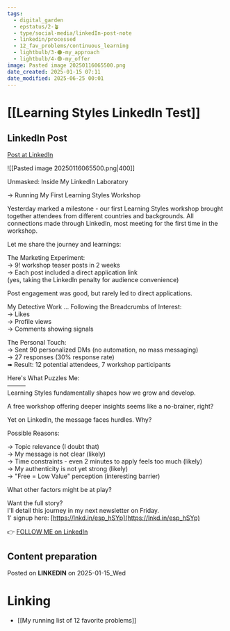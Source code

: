 ```yaml
---
tags:
  - digital_garden
  - epstatus/2-🪴
  - type/social-media/linkedIn-post-note
  - linkedin/processed
  - 12_fav_problems/continuous_learning
  - lightbulb/3-🟠-my_approach
  - lightbulb/4-🟢-my_offer
image: Pasted image 20250116065500.png
date_created: 2025-01-15 07:11
date_modified: 2025-06-25 00:01
---
```

# [[Learning Styles LinkedIn Test]]

## LinkedIn Post

[Post at LinkedIn](https://www.linkedin.com/posts/sebastiankamilli_unmasked-inside-my-linkedin-laboratory-activity-7285189046119612416-brYD?utm_source=share&utm_medium=member_desktop)

![[Pasted image 20250116065500.png|400]]

Unmasked: Inside My LinkedIn Laboratory  
  
→ Running My First Learning Styles Workshop  
  
Yesterday marked a milestone - our first Learning Styles workshop brought together attendees from different countries and backgrounds. All connections made through LinkedIn, most meeting for the first time in the workshop.  
  
Let me share the journey and learnings:  
  
The Marketing Experiment:  
→ 9! workshop teaser posts in 2 weeks  
→ Each post included a direct application link  
(yes, taking the LinkedIn penalty for audience convenience)  
  
Post engagement was good, but rarely led to direct applications.  
  
My Detective Work ... Following the Breadcrumbs of Interest:  
→ Likes  
→ Profile views  
→ Comments showing signals  
  
The Personal Touch:  
→ Sent 90 personalized DMs (no automation, no mass messaging)  
→ 27 responses (30% response rate)  
➠ Result: 12 potential attendees, 7 workshop participants  
  
Here's What Puzzles Me:  
———  
Learning Styles fundamentally shapes how we grow and develop.  
  
A free workshop offering deeper insights seems like a no-brainer, right?  

Yet on LinkedIn, the message faces hurdles. Why?  
  
Possible Reasons:  
  
→ Topic relevance (I doubt that)  
→ My message is not clear (likely)  
→ Time constraints - even 2 minutes to apply feels too much (likely)  
→ My authenticity is not yet strong (likely)  
→ "Free = Low Value" perception (interesting barrier)  
  
What other factors might be at play?  
  
Want the full story?  
I'll detail this journey in my next newsletter on Friday.  
1' signup here: [https://lnkd.in/esp_hSYp](https://lnkd.in/esp_hSYp)

👉 [FOLLOW ME on LinkedIn](https://www.linkedin.com/comm/mynetwork/discovery-see-all?usecase=PEOPLE_FOLLOWS&followMember=sebastiankamilli)

## Content preparation

Posted on **LINKEDIN** on 2025-01-15_Wed

# Linking

+ [[My running list of 12 favorite problems]]